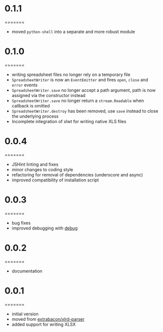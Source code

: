 # 0.1.1
=======
* moved `python-shell` into a separate and more robust module

# 0.1.0
=======
* writing spreadsheet files no longer rely on a temporary file
* `SpreadsheetWriter` is now an `EventEmitter` and fires `open`, `close` and `error` events
* `SpreadsheetWriter.save` no longer accept a path argument, path is now assigned via the constructor instead
* `SpreadsheetWriter.save` no longer return a `stream.Readable` when callback is omitted
* `SpreadsheetWriter.destroy` has been removed, use `save` instead to close the underlying process
* Incomplete integration of xlwt for writing native XLS files

# 0.0.4
=======
* JSHint linting and fixes
* minor changes to coding style
* refactoring for removal of dependencies (underscore and async)
* improved compatibility of installation script

# 0.0.3
=======
* bug fixes
* improved debugging with [debug](visionmedia/debug)

# 0.0.2
=======
* documentation

# 0.0.1
=======
* initial version
* moved from [extrabacon/xlrd-parser](https://github.com/extrabacon/xlrd-parser)
* added support for writing XLSX
